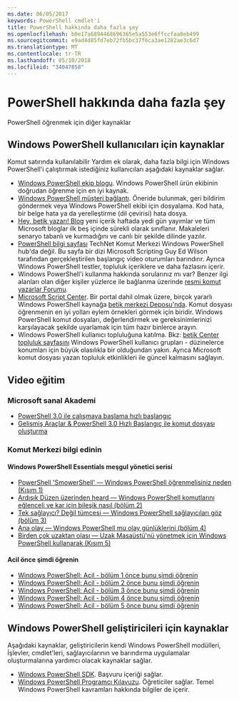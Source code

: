 ```yaml
---
ms.date: 06/05/2017
keywords: PowerShell cmdlet'i
title: PowerShell hakkında daha fazla şey
ms.openlocfilehash: b0e17a6894468696365e5a553e6ffccfaa8eb499
ms.sourcegitcommit: e9ad4d85fd7eb72fb5bc37f6ca3ae1282ae3c6d7
ms.translationtype: MT
ms.contentlocale: tr-TR
ms.lasthandoff: 05/10/2018
ms.locfileid: "34047858"
---
```

# <a name="more-powershell-learning"></a>PowerShell hakkında daha fazla şey

PowerShell öğrenmek için diğer kaynaklar

## <a name="resources-for-windows-powershell-users"></a>Windows PowerShell kullanıcıları için kaynaklar

Komut satırında kullanılabilir Yardım ek olarak, daha fazla bilgi için Windows PowerShell'i çalıştırmak istediğiniz kullanıcıları aşağıdaki kaynaklar sağlar.

- [Windows PowerShell ekip blogu](http://blogs.msdn.com/b/powershell/). Windows PowerShell ürün ekibinin doğrudan öğrenme için en iyi kaynak.
- [Windows PowerShell müşteri bağlantı](http://Connect.Microsoft.com/PowerShell). Öneride bulunmak, geri bildirim göndermek veya Windows PowerShell ekibi için dosyalama. Kod hata, bir belge hata ya da yerelleştirme (dil çevirisi) hata dosya.
- [Hey, betik yazarı! Blog](https://blogs.technet.microsoft.com/heyscriptingguy/) yeni içerik haftada yedi gün yayımlar ve tüm Microsoft bloglar ilk beş içinde sürekli olarak sınıflanır. Makaleleri senaryo tabanlı ve kurmadığını ve canlı bir şekilde dilinde yazılır.
- [PowerShell bilgi sayfası](https://blogs.technet.microsoft.com/heyscriptingguy/2015/01/04/weekend-scripter-the-best-ways-to-learn-powershell/) TechNet Komut Merkezi Windows PowerShell hub'da değil. Bu sayfa bir dizi Microsoft Scripting Guy Ed Wilson tarafından gerçekleştirilen başlangıç video oturumları barındırır. Ayrıca Windows PowerShell testler, topluluk içeriklere ve daha fazlasını içerir.
- Windows PowerShell'i kullanma hakkında sorularınız mı var? Benzer ilgi alanları olan diğer kişiler yüzlerce ile bağlanma üzerinde [resmi komut yazarlar Forumu](http://social.technet.microsoft.com/forums/itcg/threads/).
- [Microsoft Script Center](https://technet.microsoft.com/scriptcenter). Bir portal dahil olmak üzere, birçok yararlı Windows PowerShell kaynağa [betik merkezi Deposu'nda](http://gallery.technet.microsoft.com/scriptcenter/). Komut dosyası öğrenmenin en iyi yolları eylem örnekleri görmek için biridir. Windows PowerShell komut dosyaları, değerlendirmek ve gereksinimlerinizi karşılayacak şekilde uyarlamak için tüm hazır binlerce arayın.
- Windows PowerShell kullanıcı topluluğuna katılma. Bkz: [betik Center topluluk sayfasını](https://technet.microsoft.com/scriptcenter/hh182567.aspx) Windows PowerShell kullanıcı grupları - düzinelerce konumları için büyük olasılıkla bir olduğundan yakın. Ayrıca Microsoft komut dosyası yazan topluluk etkinlikleri ile güncel kalmasını sağlayın.

## <a name="video-training"></a>Video eğitim

### <a name="microsoft-virtual-academy"></a>Microsoft sanal Akademi
- [PowerShell 3.0 ile çalışmaya başlama hızlı başlangıç](https://mva.microsoft.com/en-US/training-courses/getting-started-with-powershell-30-jump-start-8276)
- [Gelişmiş Araçlar & PowerShell 3.0 Hızlı Başlangıç ile komut dosyası oluşturma](https://mva.microsoft.com/en-US/training-courses/advanced-tools-scripting-with-powershell-30-jump-start-8231)

### <a name="script-center-learn"></a>Komut Merkezi bilgi edinin
#### <a name="windows-powershell-essentials-for-the-busy-admin-series"></a>Windows PowerShell Essentials meşgul yönetici serisi
- [PowerShell 'SmowerShell' — Windows PowerShell öğrenmelisiniz neden &#40;Kısım 1&#41;](http://dlbmodigital.microsoft.com/webcasts/wmv/23976_Dnl_L.wmv)
- [Ardışık Düzen üzerinden heard — Windows PowerShell komutlarını eğlenceli ve kar için bileşik nasıl &#40;bölüm 2&#41;](http://dlbmodigital.microsoft.com/webcasts/wmv/23977_Dnl_L.wmv)
- [Tek sağlayıcı? Değil tümcesi — Windows PowerShell sağlayıcıları göz &#40;bölüm 3&#41;](http://dlbmodigital.microsoft.com/webcasts/wmv/23978_Dnl_L.wmv)
- [Ana olay — Windows PowerShell mu olay günlüklerini &#40;bölüm 4&#41;](http://dlbmodigital.microsoft.com/webcasts/wmv/23979_Dnl_L.wmv)
- [Birden çok uzaktan olası — Uzak Masaüstü'nü yönetmek için Windows PowerShell kullanarak &#40;Kısım 5&#41;](http://dlbmodigital.microsoft.com/webcasts/wmv/23980_Dnl_L.wmv)

#### <a name="learn-it-now-before-its-an-emergency"></a>Acil önce şimdi öğrenin
- [Windows PowerShell: Acil - bölüm 1 önce bunu şimdi öğrenin](http://dlbmodigital.microsoft.com/webcasts/wmv/1032481530_Dnl_L.wmv)
- [Windows PowerShell: Acil - bölüm 2 önce bunu şimdi öğrenin](http://dlbmodigital.microsoft.com/webcasts/wmv/1032481542_Dnl_L.wmv)
- [Windows PowerShell: Acil - bölüm 3 önce bunu şimdi öğrenin](http://dlbmodigital.microsoft.com/webcasts/wmv/1032481548_Dnl_L.wmv)
- [Windows PowerShell: Acil - bölüm 4 önce bunu şimdi öğrenin](http://dlbmodigital.microsoft.com/webcasts/wmv/1032481552_Dnl_L.wmv)
- [Windows PowerShell: Acil - bölüm 5 önce bunu şimdi öğrenin](http://dlbmodigital.microsoft.com/webcasts/wmv/1032481554_Dnl_L.wmv)

## <a name="resources-for-windows-powershell-developers"></a>Windows PowerShell geliştiricileri için kaynaklar

Aşağıdaki kaynaklar, geliştiricilerin kendi Windows PowerShell modülleri, İşlevler, cmdlet'leri, sağlayıcılarının ve barındırma uygulamalar oluşturmalarına yardımcı olacak kaynaklar sağlar.

- [Windows PowerShell SDK](http://go.microsoft.com/fwlink/p/?LinkID=89595). Başvuru içeriği sağlar.
- [Windows PowerShell Programcı Kılavuzu](http://go.microsoft.com/fwlink/p/?LinkID=89596). Öğreticiler sağlar. Temel Windows PowerShell kavramları hakkında bilgiler de içerir.
